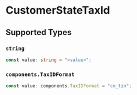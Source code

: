 # CustomerStateTaxId


## Supported Types

### `string`

```typescript
const value: string = "<value>";
```

### `components.TaxIDFormat`

```typescript
const value: components.TaxIDFormat = "cn_tin";
```

